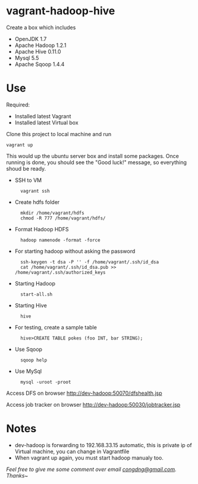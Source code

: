 vagrant-hadoop-hive
===================

Create a box which includes
* OpenJDK 1.7
* Apache Hadoop 1.2.1
* Apache Hive 0.11.0
* Mysql 5.5
* Apache Sqoop 1.4.4

Use
===
Required:
* Installed latest Vagrant
* Installed latest Virtual box

Clone this project to local machine and run

    vagrant up

This would up the ubuntu server box and install some packages. Once running is done, you should see the "Good luck!" message, so everything shoud be ready. 

* SSH to VM

		vagrant ssh

* Create hdfs folder

		mkdir /home/vagrant/hdfs
		chmod -R 777 /home/vagrant/hdfs/

* Format Hadoop HDFS
	
		hadoop namenode -format -force

* For starting hadoop without asking the password

		ssh-keygen -t dsa -P '' -f /home/vagrant/.ssh/id_dsa
		cat /home/vagrant/.ssh/id_dsa.pub >> /home/vagrant/.ssh/authorized_keys

* Starting Hadoop
	
		start-all.sh
	
* Starting Hive

    	hive
    
* For testing, create a sample table

		hive>CREATE TABLE pokes (foo INT, bar STRING);

* Use Sqoop

		sqoop help

* Use MySql

		mysql -uroot -proot

Access DFS on browser 
		[http://dev-hadoop:50070/dfshealth.jsp](http://dev-hadoop:50070/dfshealth.jsp)
    
Access job tracker on browser
		[http://dev-hadoop:50030/jobtracker.jsp](http://dev-hadoop:50030/jobtracker.jsp)
    
Notes
=====
* dev-hadoop is forwarding to 192.168.33.15 automatic, this is private ip of Virtual machine, you can change in Vagrantfile
* When vagrant up again, you must start hadoop manualy too.
 

*Feel free to give me some comment over email congdng@gmail.com. Thanks~*
